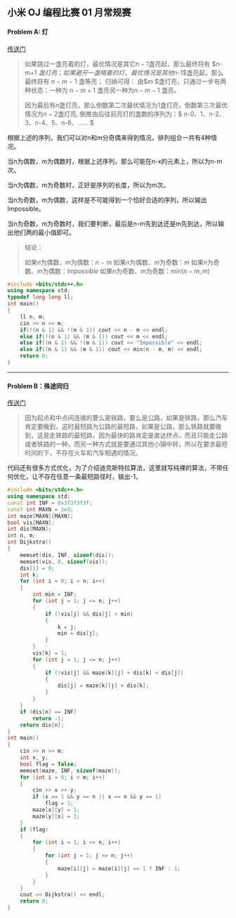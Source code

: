 ##  **小米 OJ 编程比赛 01 月常规赛**

#### Problem A: 灯

[传送门](https://code.mi.com/problem/list/view?id=125&cid=5)

>如果跳过一盏亮着的灯，最优情况是其它$n-1$盏亮起，那么最终将有 $n-m+1 $盏灯亮；
>如果避开一盏暗着的灯，最优情况是其他$n-1$盏亮起，那么最终将有 $n-m-1$ 盏等亮；
>归纳可得： 由$m $盏灯亮，只通过一步有两种状态：一种为 $n-m+1$ 盏亮另一种为$n-m-1$ 盏亮。
>
>因为最后有$n$盏灯亮，那么倒数第二次最优情况为1盏灯亮，倒数第三次最优情况为$n-2$盏灯亮,
>倒推由后往前亮灯的盏数的序列为：$ n-0、1、n-2、3、n-4、5、n-6、…… $

根据上述的序列，我们可以对n和m分奇偶来得到情况，排列组合一共有4种情况。

当n为偶数，m为偶数时，根据上述序列，那么可能在n-x的元素上，所以为n-m次。

当n为偶数，m为奇数时，正好是序列的长度，所以为m次。

当n为奇数，m为偶数，这样是不可能得到一个恰好合适的序列，所以输出Impossible。

当n为奇数，m为奇数时，我们要判断，最后是n-m先到达还是m先到达，所以输出他们两的最小值即可。



>结论：
>
>如果$n$为偶数、$m$为偶数：$n \ - \ m$
>如果$n$为偶数、$m$为奇数：$m$
>如果$n$为奇数、$m$为偶数：$Impossible$
>如果$n$为奇数、$m$为奇数：$min(n-m, m)$

```cpp
#include <bits/stdc++.h>
using namespace std;
typedef long long ll;
int main()
{
    ll n, m;
    cin >> n >> m;
    if(!(n & 1) && !(m & 1)) cout << n - m << endl;
    else if(!(n & 1) && (m & 1)) cout << m << endl;
    else if((n & 1) && !(m & 1)) cout << "Impossible" << endl;
    else if((n & 1) && (m & 1)) cout << min(n - m, m) << endl;
    return 0;
}
```

***

#### Problem B：殊途同归

[传送门](https://code.mi.com/problem/list/view?id=127&cid=5)

> 因为起点和中点间连接的要么是铁路，要么是公路，如果是铁路，那么汽车肯定要晚到，这时最短路为公路的最短路，如果是公路，那么铁路就要晚到，这是走铁路的最短路，因为最快的路肯定是直达终点，而且只能走公路或者铁路的一种，而另一种方式就是要通过其他小镇中转，所以在要求最短时间的下，不存在火车和汽车相遇的情况。

代码还有很多方式优化，为了介绍迪克斯特拉算法，这里就写纯裸的算法，不带任何优化，让不存在任意一条最短路径时，输出-1。

```cpp
#include <bits/stdc++.h>
using namespace std;
const int INF = 0x3f3f3f3f;
const int MAXN = 1e3;
int maze[MAXN][MAXN];
bool vis[MAXN];
int dis[MAXN];
int n, m;
int Dijkstra()
{
    memset(dis, INF, sizeof(dis));
    memset(vis, 0, sizeof(vis));
    dis[1] = 0;
    int k;
    for (int i = 0; i < n; i++)
    {
        int min = INF;
        for (int j = 1; j <= n; j++)
        {
            if (!vis[j] && dis[j] < min)
            {
                k = j;
                min = dis[j];
            }
        }
        vis[k] = 1;
        for (int j = 1; j <= n; j++)
        {
            if (!vis[j] && maze[k][j] + dis[k] < dis[j])
            {
                dis[j] = maze[k][j] + dis[k];
            }
        }
    }
    if (dis[n] == INF)
        return -1;
    return dis[n];
}
int main()
{
    cin >> n >> m;
    int x, y;
    bool flag = false;
    memset(maze, INF, sizeof(maze));
    for (int i = 0; i < m; i++)
    {
        cin >> x >> y;
        if (x == 1 && y == n || x == n && y == 1)
            flag = 1;
        maze[x][y] = 1;
        maze[y][x] = 1;
    }
    if (flag)
    {
        for (int i = 1; i <= n; i++)
        {
            for (int j = 1; j <= n; j++)
            {
                maze[i][j] = maze[i][j] == 1 ? INF : 1;
            }
        }
    }
    cout << Dijkstra() << endl;
    return 0;
}

```

